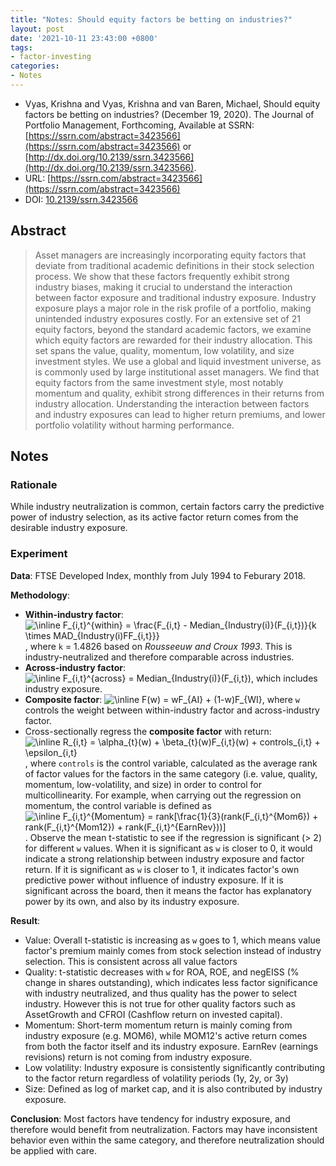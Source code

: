 ```yaml
---
title: "Notes: Should equity factors be betting on industries?"
layout: post
date: '2021-10-11 23:43:00 +0800'
tags:
- factor-investing
categories:
- Notes
---
```

* Vyas, Krishna and Vyas, Krishna and van Baren, Michael, Should equity factors be betting on industries? (December 19, 2020). The Journal of Portfolio Management, Forthcoming, Available at SSRN: [https://ssrn.com/abstract=3423566](https://ssrn.com/abstract=3423566) or [http://dx.doi.org/10.2139/ssrn.3423566](http://dx.doi.org/10.2139/ssrn.3423566).
* URL: [https://ssrn.com/abstract=3423566](https://ssrn.com/abstract=3423566)
* DOI: [10.2139/ssrn.3423566](https://doi.org/10.2139/ssrn.3423566)

## Abstract

> Asset managers are increasingly incorporating equity factors that deviate from traditional academic definitions in their stock selection process. We show that these factors frequently exhibit strong industry biases, making it crucial to understand the interaction between factor exposure and traditional industry exposure. Industry exposure plays a major role in the risk profile of a portfolio, making unintended industry exposures costly. For an extensive set of 21 equity factors, beyond the standard academic factors, we examine which equity factors are rewarded for their industry allocation. This set spans the value, quality, momentum, low volatility, and size investment styles. We use a global and liquid investment universe, as is commonly used by large institutional asset managers. We find that equity factors from the same investment style, most notably momentum and quality, exhibit strong differences in their returns from industry allocation. Understanding the interaction between factors and industry exposures can lead to higher return premiums, and lower portfolio volatility without harming performance.

## Notes

### Rationale

While industry neutralization is common, certain factors carry the predictive power of industry selection, as its active factor return comes from the desirable industry exposure.

### Experiment

__Data__: FTSE Developed Index, monthly from July 1994 to Feburary 2018.

__Methodology__:

- __Within-industry factor__: <img src="https://latex.codecogs.com/svg.image?\inline&space;F_{i,t}^{within}&space;=&space;\frac{F_{i,t}&space;-&space;Median_{Industry(i)}(F_{i,t})}{k&space;\times&space;MAD_{Industry(i)FF_{i,t}}}" title="\inline F_{i,t}^{within} = \frac{F_{i,t} - Median_{Industry(i)}(F_{i,t})}{k \times MAD_{Industry(i)FF_{i,t}}}" />, where `k` = 1.4826 based on _Rousseeuw and Croux 1993_. This is industry-neutralized and therefore comparable across industries.
- __Across-industry factor__: <img src="https://latex.codecogs.com/svg.image?\inline&space;F_{i,t}^{across}&space;=&space;Median_{Industry(i)}(F_{i,t})" title="\inline F_{i,t}^{across} = Median_{Industry(i)}(F_{i,t})" />, which includes industry exposure.
- __Composite factor__: <img src="https://latex.codecogs.com/svg.image?\inline&space;F(w)&space;=&space;wF_{WI}&space;&plus;&space;(1-w)F_{AI}" title="\inline F(w) = wF_{AI} + (1-w)F_{WI}" />, where `w` controls the weight between within-industry factor and across-industry factor.
- Cross-sectionally regress the __composite factor__ with return: <img src="https://latex.codecogs.com/svg.image?\inline&space;R_{i,t}&space;=&space;\alpha_{t}(w)&space;&plus;&space;\beta_{t}(w)F_{i,t}(w)&space;&plus;&space;controls_{i,t}&space;&plus;&space;\epsilon_{i,t}&space;" title="\inline R_{i,t} = \alpha_{t}(w) + \beta_{t}(w)F_{i,t}(w) + controls_{i,t} + \epsilon_{i,t} " />, where `controls` is the control variable, calculated as the average rank of factor values for the factors in the same category (i.e. value, quality, momentum, low-volatility, and size) in order to control for multicollinearity. For example, when carrying out the regression on momentum, the control variable is defined as <img src="https://latex.codecogs.com/svg.image?\inline&space;F_{i,t}^{Momentum}&space;=&space;rank[\frac{1}{3}(rank(F_{i,t}^{Mom6})&space;&plus;&space;rank(F_{i,t}^{Mom12})&space;&plus;&space;rank(F_{i,t}^{EarnRev}))]" title="\inline F_{i,t}^{Momentum} = rank[\frac{1}{3}(rank(F_{i,t}^{Mom6}) + rank(F_{i,t}^{Mom12}) + rank(F_{i,t}^{EarnRev}))]" />. Observe the mean t-statistic to see if the regression is significant (> 2) for different `w` values. When it is significant as `w` is closer to 0, it would indicate a strong relationship between industry exposure and factor return. If it is significant as `w` is closer to 1, it indicates factor's own predictive power without influence of industry exposure. If it is significant across the board, then it means the factor has explanatory power by its own, and also by its industry exposure.

__Result__:

- Value: Overall t-statistic is increasing as `w` goes to 1, which means value factor's premium mainly comes from stock selection instead of industry selection. This is consistent across all value factors
- Quality: t-statistic decreases with `w` for ROA, ROE, and negEISS (% change in shares outstanding), which indicates less factor significance with industry neutralized, and thus quality has the power to select industry. However this is not true for other quality factors such as AssetGrowth and CFROI (Cashflow return on invested capital).
- Momentum: Short-term momentum return is mainly coming from industry exposure (e.g. MOM6), while MOM12's active return comes from both the factor itself and its industry exposure. EarnRev (earnings revisions) return is not coming from industry exposure.
- Low volatility: Industry exposure is consistently significantly contributing to the factor return regardless of volatility periods (1y, 2y, or 3y)
- Size: Defined as log of market cap, and it is also contributed by industry exposure.

__Conclusion__: Most factors have tendency for industry exposure, and therefore would benefit from neutralization. Factors may have inconsistent behavior even within the same category, and therefore neutralization should be applied with care.
